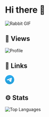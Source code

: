# Hi there 🖖

![Rabbit GIF](./assets/rabbit.gif)

## 👀 Views

![Profile](https://komarev.com/ghpvc/?username=mksmvnv&label=Profile&style=flat-square)

## 💭 Links

[![Telegram](assets/tg_logo.png)](https://t.me/mksm_vnv)

## ⚙️ Stats

![Top Languages](https://github-readme-stats.vercel.app/api/top-langs/?username=mksmvnv&layout=compact&theme=dark&bg_color=0e1117&hide_border=true)
